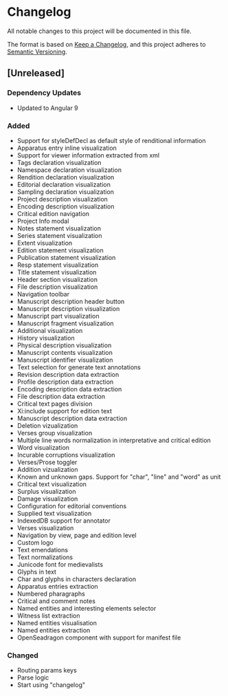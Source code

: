 # Changelog
All notable changes to this project will be documented in this file.

The format is based on [Keep a Changelog](https://keepachangelog.com/en/1.0.0/),
and this project adheres to [Semantic Versioning](https://semver.org/spec/v2.0.0.html).

## [Unreleased]

### Dependency Updates
- Updated to Angular 9

### Added
- Support for styleDefDecl as default style of renditional information
- Apparatus entry inline visualization
- Support for viewer information extracted from xml
- Tags declaration visualization
- Namespace declaration visualization
- Rendition declaration visualization
- Editorial declaration visualization
- Sampling declaration visualization
- Project description visualization
- Encoding description visualization
- Critical edition navigation
- Project Info modal
- Notes statement visualization
- Series statement visualization
- Extent visualization
- Edition statement visualization
- Publication statement visualization
- Resp statement visualization
- Title statement visualization
- Header section visualization
- File description visualization
- Navigation toolbar
- Manuscript description header button
- Manuscript description visualization
- Manuscript part visualization
- Manuscript fragment visualization
- Additional visualization
- History visualization
- Physical description visualization
- Manuscript contents visualization
- Manuscript identifier visualization
- Text selection for generate text annotations
- Revision description data extraction
- Profile description data extraction
- Encoding description data extraction
- File description data extraction
- Critical text pages division
- Xi:include support for edition text
- Manuscript description data extraction
- Deletion vizualization
- Verses group visualization
- Multiple line words normalization in interpretative and critical edition
- Word visualization
- Incurable corruptions visualization
- Verses/Prose toggler
- Addition vizualization
- Known and unknown gaps. Support for "char", "line" and "word" as unit
- Critical text visualization
- Surplus visualization
- Damage visualization
- Configuration for editorial conventions
- Supplied text visualization
- IndexedDB support for annotator
- Verses visualization
- Navigation by view, page and edition level
- Custom logo
- Text emendations
- Text normalizations
- Junicode font for medievalists
- Glyphs in text
- Char and glyphs in characters declaration
- Apparatus entries extraction
- Numbered pharagraphs
- Critical and comment notes
- Named entities and interesting elements selector
- Witness list extraction
- Named entities visualisation
- Named entities extraction
- OpenSeadragon component with support for manifest file

### Changed
- Routing params keys
- Parse logic
- Start using "changelog"
